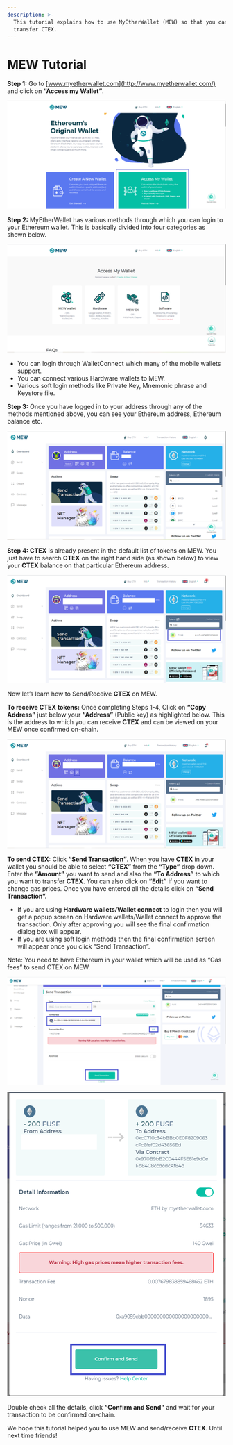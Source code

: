 ```yaml
---
description: >-
  This tutorial explains how to use MyEtherWallet (MEW) so that you can view and
  transfer CTEX.
---
```


# MEW Tutorial

**Step 1:** Go to [www.myetherwallet.com](http://www.myetherwallet.com/) and click on **“Access my Wallet”**.

![](../../.gitbook/assets/2%20%283%29.png)

**Step 2:** MyEtherWallet has various methods through which you can login to your Ethereum wallet. This is basically divided into four categories as shown below.

![](../../.gitbook/assets/1%20%282%29.png)

* You can login through WalletConnect which many of the mobile wallets support.
* You can connect various Hardware wallets to MEW.
* Various soft login methods like Private Key, Mnemonic phrase and Keystore file.

**Step 3:** Once you have logged in to your address through any of the methods mentioned above, you can see your Ethereum address, Ethereum balance etc.

![](../../.gitbook/assets/6%20%283%29.png)

**Step 4: CTEX** is already present in the default list of tokens on MEW. You just have to search **CTEX** on the right hand side \(as shown below\) to view your **CTEX** balance on that particular Ethereum address.

![](../../.gitbook/assets/7%20%282%29.png)

Now let’s learn how to Send/Receive **CTEX** on MEW.

**To receive CTEX tokens:** Once completing Steps 1-4, Click on **“Copy Address”** just below your **“Address”** \(Public key\) as highlighted below. This is the address to which you can receive **CTEX** and can be viewed on your MEW once confirmed on-chain.

![](../../.gitbook/assets/8.png)

**To send CTEX:** Click **“Send Transaction”**. When you have **CTEX** in your wallet you should be able to select **“CTEX”** from the **“Type”** drop down. Enter the **“Amount”** you want to send and also the **“To Address”** to which you want to transfer **CTEX**. You can also click on **“Edit”** if you want to change gas prices. Once you have entered all the details click on **“Send Transaction”.**

* If you are using **Hardware wallets/Wallet connect** to login then you will get a popup screen on Hardware wallets/Wallet connect to approve the transaction. Only after approving you will see the final confirmation dialog box will appear.
*  If you are using soft login methods then the final confirmation screen will appear once you click “Send Transaction”.

Note: You need to have Ethereum in your wallet which will be used as “Gas fees” to send CTEX on MEW.

![](../../.gitbook/assets/9%20%282%29.png)

![](../../.gitbook/assets/10%20%281%29.png)

Double check all the details, click **“Confirm and Send”** and wait for your transaction to be confirmed on-chain.

We hope this tutorial helped you to use MEW and send/receive **CTEX**. Until next time friends!

